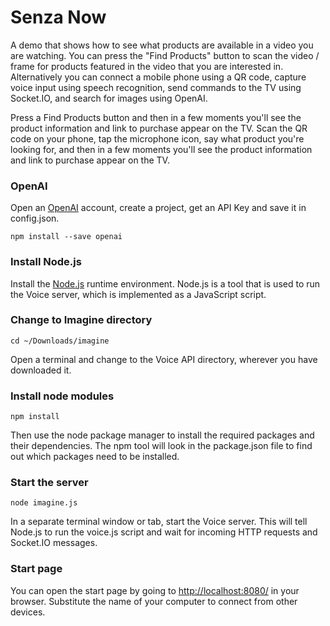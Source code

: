 # Senza Now

A demo that shows how to see what products are available in a video you are watching. You can press the "Find Products" button to scan the video / frame for products featured in the video that you are interested in. Alternatively you can connect a mobile phone using a QR code, capture voice input using speech recognition, send commands to the TV using Socket.IO, and search for images using OpenAI.

Press a Find Products button and then in a few moments you'll see the product information and link to purchase appear on the TV.
Scan the QR code on your phone, tap the microphone icon, say what product you're looking for, and then in a few moments you'll see the product information and link to purchase appear on the TV.

### OpenAI

Open an [OpenAI](https://platform.openai.com) account, create a project, get an API Key and save it in config.json.

```all
npm install --save openai
```

### Install Node.js

Install the [Node.js](https://nodejs.org/download) runtime environment. Node.js is a tool that is used to run the Voice server, which is implemented as a JavaScript script. 

### Change to Imagine directory

```all
cd ~/Downloads/imagine
```
Open a terminal and change to the Voice API directory, wherever you have downloaded it.

### Install node modules

```all
npm install
```
Then use the node package manager to install the required packages and their dependencies. The npm tool will look in the package.json file to find out which packages need to be installed.

### Start the server

```all
node imagine.js
```
In a separate terminal window or tab, start the Voice server. This will tell Node.js to run the voice.js script and wait for incoming HTTP requests and Socket.IO messages.

### Start page

You can open the start page by going to [http://localhost:8080/](http://localhost:8080/) in your browser. Substitute the name of your computer to connect from other devices. 

